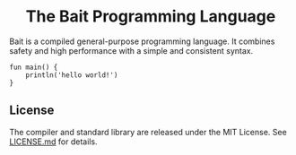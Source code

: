 <div align="center">

# The Bait Programming Language

</div>

Bait is a compiled general-purpose programming language.
It combines safety and high performance with a simple and consistent syntax.

```bait
fun main() {
	println('hello world!')
}
```

## License
The compiler and standard library are released under the MIT License.
See [LICENSE.md](LICENSE.md) for details.
